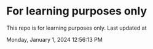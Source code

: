 # For learning purposes only
This repo is for learning purposes only.
Last updated at

Monday, January 1, 2024 12:56:13 PM

